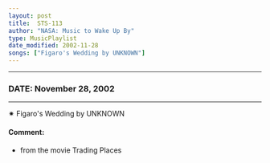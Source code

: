 ```yaml
---
layout: post
title:  STS-113
author: "NASA: Music to Wake Up By"
type: MusicPlaylist
date_modified: 2002-11-28
songs: ["Figaro's Wedding by UNKNOWN"]
---
```


----
### DATE: November 28, 2002
----
✷ Figaro's Wedding by UNKNOWN

#### Comment:
* from the movie Trading Places



<br/>
<center>
	<a target="_blank"
	   href="https://twitter.com/intent/tweet?hashtags=Space,NASA,Playlist,NASAWakeupCalls,SpaceProgram&text={{ page.author}}, '{{ page.songs.first }}' {{ page.title }}, {{ page.date | date: '%B %d, %Y' }}. {{ site.url }}{{ page.url }} @nasawakeupcalls">
	   <i class="fab fa-twitter" alt="Tweet this page" style="font-size: 1.3em;"></i>
	</a>
	&nbsp; 	<i class="fas fa-user-astronaut" style="font-size: 1.5em;"></i> &nbsp;
    <a type="amzn" search="'Figaro's Wedding by UNKNOWN'" category="popular music">
        <i class="fab fa-amazon" style="font-size: 1.3em;"></i>
    </a>
</center>

